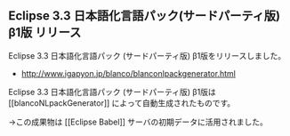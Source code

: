 ## Eclipse 3.3 日本語化言語パック(サードパーティ版) β1版 リリース

Eclipse 3.3 日本語化言語パック (サードパーティ版) β1版をリリースしました。


* http://www.igapyon.jp/blanco/blanconlpackgenerator.html

Eclipse 3.3 日本語化言語パック (サードパーティ版) β1版は[[blancoNLpackGenerator]] によって自動生成されたものです。

→この成果物は [[Eclipse Babel]] サーバの初期データに活用されました。

